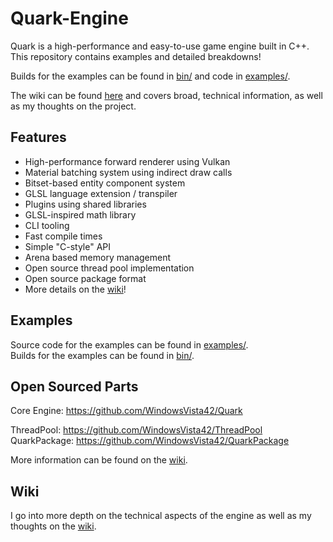 # Quark-Engine
Quark is a high-performance and easy-to-use game engine built in C++. This repository contains examples and detailed breakdowns!

Builds for the examples can be found in [bin/](bin/) and code in [examples/](examples/).  

The wiki can be found [here](https://github.com/WindowsVista42/Quark-Engine/wiki) and covers broad, technical information, as well as my thoughts on the project.

## Features
- High-performance forward renderer using Vulkan
- Material batching system using indirect draw calls
- Bitset-based entity component system
- GLSL language extension / transpiler
- Plugins using shared libraries
- GLSL-inspired math library
- CLI tooling
- Fast compile times
- Simple "C-style" API
- Arena based memory management
- Open source thread pool implementation
- Open source package format
- More details on the [wiki](https://github.com/WindowsVista42/Quark-Engine/wiki)!

## Examples

Source code for the examples can be found in [examples/](examples/).  
Builds for the examples can be found in [bin/](bin/).  

## Open Sourced Parts
Core Engine: https://github.com/WindowsVista42/Quark

ThreadPool: https://github.com/WindowsVista42/ThreadPool  
QuarkPackage: https://github.com/WindowsVista42/QuarkPackage

More information can be found on the [wiki](https://github.com/WindowsVista42/Quark-Engine/wiki/Resources).

## Wiki
I go into more depth on the technical aspects of the engine as well as my thoughts on the [wiki](https://github.com/WindowsVista42/Quark-Engine/wiki).

